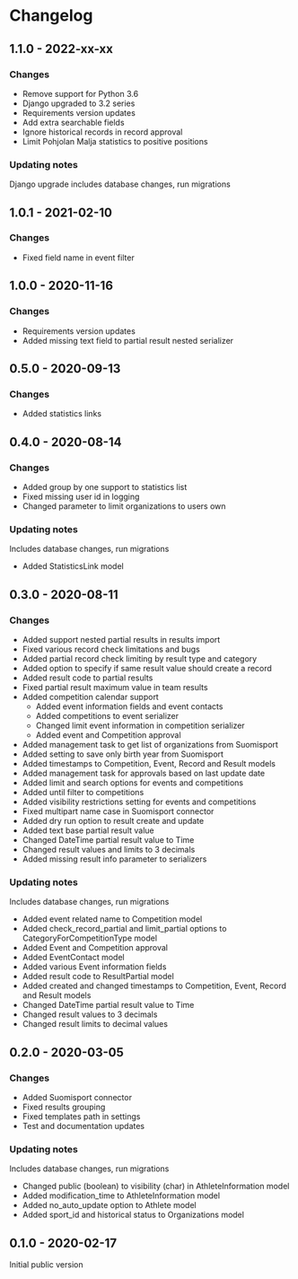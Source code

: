 # Changelog
## 1.1.0 - 2022-xx-xx
### Changes
- Remove support for Python 3.6
- Django upgraded to 3.2 series
- Requirements version updates
- Add extra searchable fields
- Ignore historical records in record approval
- Limit Pohjolan Malja statistics to positive positions

### Updating notes
Django upgrade includes database changes, run migrations

## 1.0.1 - 2021-02-10
### Changes
- Fixed field name in event filter

## 1.0.0 - 2020-11-16
### Changes
- Requirements version updates
- Added missing text field to partial result nested serializer

## 0.5.0 - 2020-09-13
### Changes
- Added statistics links

## 0.4.0 - 2020-08-14
### Changes
- Added group by one support to statistics list
- Fixed missing user id in logging
- Changed parameter to limit organizations to users own 

### Updating notes
Includes database changes, run migrations
- Added StatisticsLink model

## 0.3.0 - 2020-08-11
### Changes
- Added support nested partial results in results import
- Fixed various record check limitations and bugs
- Added partial record check limiting by result type and category
- Added option to specify if same result value should create a record
- Added result code to partial results
- Fixed partial result maximum value in team results
- Added competition calendar support
  - Added event information fields and event contacts
  - Added competitions to event serializer
  - Changed limit event information in competition serializer
  - Added event and Competition approval
- Added management task to get list of organizations from Suomisport
- Added setting to save only birth year from Suomisport
- Added timestamps to Competition, Event, Record and Result models
- Added management task for approvals based on last update date
- Added limit and search options for events and competitions
- Added until filter to competitions
- Added visibility restrictions setting for events and competitions
- Fixed multipart name case in Suomisport connector
- Added dry run option to result create and update
- Added text base partial result value
- Changed DateTime partial result value to Time
- Changed result values and limits to 3 decimals
- Added missing result info parameter to serializers

### Updating notes
Includes database changes, run migrations
- Added event related name to Competition model
- Added check_record_partial and limit_partial options to
  CategoryForCompetitionType model
- Added Event and Competition approval
- Added EventContact model
- Added various Event information fields
- Added result code to ResultPartial model
- Added created and changed timestamps to Competition, Event, Record and
  Result models
- Changed DateTime partial result value to Time
- Changed result values to 3 decimals
- Changed result limits to decimal values

## 0.2.0 - 2020-03-05
### Changes
- Added Suomisport connector
- Fixed results grouping
- Fixed templates path in settings
- Test and documentation updates

### Updating notes
Includes database changes, run migrations
- Changed public (boolean) to visibility (char) in AthleteInformation model
- Added modification_time to AthleteInformation model
- Added no_auto_update option to Athlete model
- Added sport_id and historical status to Organizations model

## 0.1.0 - 2020-02-17
Initial public version